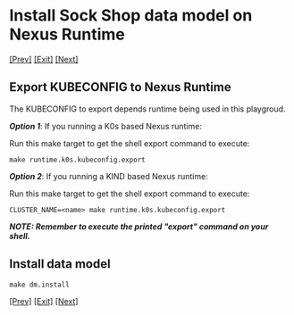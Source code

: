 # Install Sock Shop data model on Nexus Runtime

[[Prev]](Playground-SockShop-Compile-Datamodel-Lite.md) [[Exit]](../../README.md) [[Next]](Playground-SockShop-Access-Datamodel-API-Lite.md)


## Export KUBECONFIG to Nexus Runtime

The KUBECONFIG to export depends runtime being used in this playgroud.

***Option 1***: If you running a K0s based Nexus runtime:

Run this make target to get the shell export command to execute:
```
make runtime.k0s.kubeconfig.export
```

***Option 2***: If you running a KIND based Nexus runtime:

Run this make target to get the shell export command to execute:
```
CLUSTER_NAME=<name> make runtime.k0s.kubeconfig.export
```

***NOTE: Remember to execute the printed "export" command on your shell.***

## Install data model
```
make dm.install
```

[[Prev]](Playground-SockShop-Compile-Datamodel-Lite.md) [[Exit]](../../README.md) [[Next]](Playground-SockShop-Access-Datamodel-API-Lite.md)
